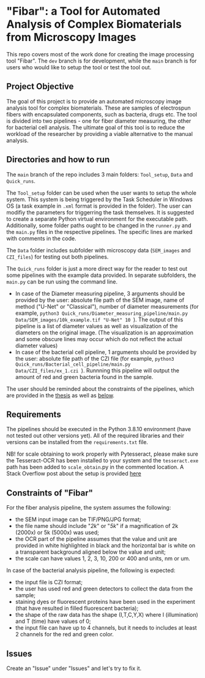 # "Fibar": a Tool for Automated Analysis of Complex Biomaterials from Microscopy Images

This repo covers most of the work done for creating the image processing tool "Fibar". The `dev` branch is for development, while the `main` branch is for users who would like to setup the tool or test the tool out. 

## Project Objective
The goal of this project is to provide an automated microscopy image analysis tool for complex biomaterials. These are samples of electrospun fibers with encapsulated components, such as bacteria, drugs etc. The tool is divided into two pipelines - one for fiber diameter measuring, the other for bacterial cell analysis. The ultimate goal of this tool is to reduce the workload of the researcher by providing a viable alternative to the manual analysis.

## Directories and how to run
The `main` branch of the repo includes 3 main folders: `Tool_setup`, `Data` and `Quick_runs`. 

The `Tool_setup` folder can be used when the user wants to setup the whole system. This system is being triggered by the Task Scheduler in Windows OS (a task example in `.xml` format is provided in the folder). The user can modifiy the parameters for triggerring the task themselves. It is suggested to create a separate Python virtual environment for the executable path.  Additionally, some folder paths ought to be changed in the <code>runner.py</code> and the <code>main.py</code> files in the respective pipelines. The specific lines are marked with comments in the code.

The `Data` folder includes subfolder with microscopy data (`SEM_images` and `CZI_files`) for testing out both pipelines.

The `Quick_runs` folder is just a more direct way for the reader to test out some pipelines with the example data provided. In separate subfolders, the `main.py` can be run using the command line. 

- In case of the Diameter measuring pipeline, 3 arguments should be provided by the user: absolute file path of the SEM image, name of method ("U-Net" or "Classical"), number of diameter measurements (for example, <code>python3 Quick_runs/Diameter_measuring_pipeline/main.py Data/SEM_images/10k_example.tif "U-Net" 10 </code>). The output of this pipeline is a list of diameter values as well as visualization of the diameters on the original image. (The visualization is an approximation and some obscure lines may occur which do not reflect the actual diameter values)
- In case of the bacterial cell pipeline, 1 arguments should be provided by the user: absolute file path of the CZI file (for example, <code>python3 Quick_runs/Bacterial_cell_pipeline/main.py Data/CZI_files/ex_1.czi </code>). Runnning this pipeline will output the amount of red and green bacteria found in the sample.

The user should be reminded about the constraints of the pipelines, which are provided in the [thesis](https://comserv.cs.ut.ee/ati_thesis/datasheet.php?id=77433&language=en) as well as [below](#constraints-of-"Fibar"). 

## Requirements 
The pipelines should be executed in the Python 3.8.10 environment (have not tested out other versions yet). All of the required libraries and their versions can
be installed from the <code>requirements.txt</code> file.

NB! for scale obtaining to work properly with Pytesseract, please make sure the Tesseract-OCR has been installed to your system and the `tesseract.exe` path has been added to `scale_obtain`.py in the commented location. A Stack Overflow post about the setup is provided [here](https://stackoverflow.com/questions/50951955/pytesseract-tesseractnotfound-error-tesseract-is-not-installed-or-its-not-i)

## Constraints of "Fibar"

For the fiber analysis pipeline, the system assumes the following:
- the SEM input image can be TIF/PNG/JPG format;
- the file name should include "_2k_" or "_5k_" if a magnification of 2k (2000x) or
5k (5000x) was used;
- the OCR part of the pipeline assumes that the value and unit are provided in white
highlighted in black and the horizontal bar is white on a transparent background
aligned below the value and unit;
- the scale can have values 1, 2, 3, 10, 200 or 400 and units, nm or um.

In case of the bacterial analysis pipeline, the following is expected:
- the input file is CZI format;
- the user has used red and green detectors to collect the data from the sample;
- staining dyes or fluorescent proteins have been used in the experiment (that have
resulted in filled fluorescent bacteria);
- the shape of the raw data has the shape (I,T,C,Y,X) where I (illumination) and T
(time) have values of 0;
- the input file can have up to 4 channels, but it needs to includes at least 2 channels
for the red and green color.

## Issues 

Create an "Issue" under "Issues" and let's try to fix it. 
